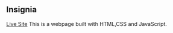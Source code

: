 ## Insignia

[Live Site](https://stupefied-poincare-667194.netlify.app/)
This is a webpage built with HTML,CSS and JavaScript.
